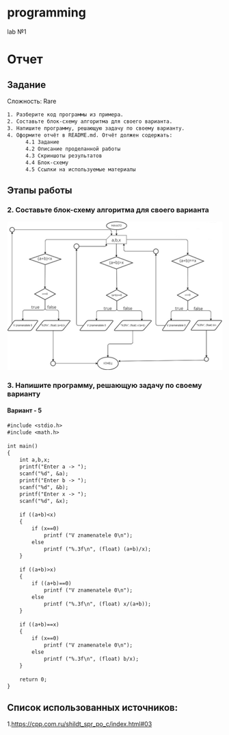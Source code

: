 # programming
lab №1

# Отчет 
## Задание
Сложность:
  Rare
    
    1. Разберите код программы из примера.
    2. Составьте блок-схему алгоритма для своего варианта.
    3. Напишите программу, решающую задачу по своему варианту.
    4. Оформите отчёт в README.md. Отчёт должен содержать:
          4.1 Задание
          4.2 Описание проделанной работы
          4.3 Скриншоты результатов
          4.4 Блок-схему
          4.5 Ссылки на используемые материалы

## Этапы работы
 ### 2. Составьте блок-схему алгоритма для своего варианта

![Image text](https://github.com/mgrkikyan/programming/blob/main/lab1/блок-схема.png)

### 3. Напишите программу, решающую задачу по своему варианту
#### Вариант - 5
```
#include <stdio.h>
#include <math.h>

int main()
{
    int a,b,x;
    printf("Enter a -> ");
    scanf("%d", &a);
    printf("Enter b -> ");
    scanf("%d", &b);
    printf("Enter x -> ");
    scanf("%d", &x);

    if ((a+b)<x)
    {
        if (x==0) 
            printf ("V znamenatele 0\n");
        else 
            printf ("%.3f\n", (float) (a+b)/x);
    }

    if ((a+b)>x)
    {
        if ((a+b)==0) 
            printf ("V znamenatele 0\n");
        else 
            printf ("%.3f\n", (float) x/(a+b));
    }

    if ((a+b)==x)
    {
        if (x==0)
            printf ("V znamenatele 0\n");
        else 
            printf ("%.3f\n", (float) b/x);
    }
    
    return 0;
}
```


## Список использованных источников:
1.https://cpp.com.ru/shildt_spr_po_c/index.html#03
